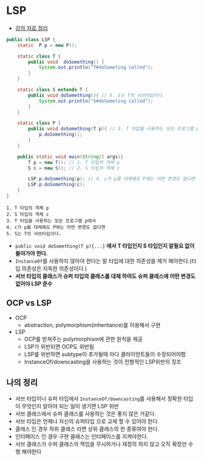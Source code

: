 # LSP

* [강의 자료 정리](https://www.youtube.com/watch?v=OfVwuWJSHOY)


```JAVA
public class LSP {
    static  P p = new P();

    static class T {
        public void  doSomething() {
            System.out.println("T#doSometing called");
        }
    }

    static class S extends T {
        public void doSomething(){ // 5. S는 T의 서브타입이다.
            System.out.println("S#doSometing called");
        }
    }

    static class P {
        public void doSomething(T p){ // 3. T 타입을 사용하는 모든 프로그램 p에서
            p.doSomething();
        }
    }

    public static void main(String[] args){
        T p = new T(); // 1. T 타입의 객체 p
        S c = new S(); // 2. S 타입의 객체 c

        LSP.p.doSomething(p); // 4. c가 p를 대체해도 P에는 어떤 변경도 없다면
        LSP.p.doSomething(c);
    }
}
```

```
1. T 타입의 객체 p
2. S 타입의 객체 c
3. T 타입을 사용하는 모든 프로그램 p에서
4. c가 p를 대체해도 P에는 어떤 변경도 없다면
5. S는 T의 서브타입이다.
```


* `public void doSomething(T p){...}` **에서 T 타입인지 S 타입인지 알필요 없이 돌아가야 한다.**
* `InstanceOf`를 사용하지 않아야 한다는 말 타입에 대한 의존성을 제거 해야한다.(타입 의존성은 지독한 의존성이다.)
* **서브 타입의 클래스가 슈퍼 타입의 클래스를 대체 하여도 슈퍼 클래스에 어떤 변경도 없어야 LSP 준수**

## OCP vs LSP
* OCP
  - abstraction, polymorphism(inheritance)를 이용해서 구현
* LSP
  - OCP를 받쳐주는 polymorphism에 관한 원칙을 제공
  - LSP가 위반되면 OCP도 위반됨
  - LSP를 위반하면 subtype이 추가될때 마다 클라이언트들이 수정되어야함
  - InstanceOf/downcasting을 사용하는 것이 전형적인 LSP위반의 징조

## 나의 정리
* 서브 타입이나 슈퍼 타입에서 `InstanceOf/downcasting`를 사용해서 정확한 타입이 무엇인지 알아야 되는 일이 생기면 LSP 위반
* 서브 클래스에서 슈퍼 클래스를 사용하는 것은 좋지 않은 거같다.
* 서브 타입은 언제나 자신의 슈퍼타입 으로 교체 할 수 있어야 한다.
* 클래스 인 경우 하위 클래스 라면 상위 클래스의 한 종류여야 한다.
* 인터페이스 인 경우 구현 클래스는 인터페이스를 지켜야한다.
* 서브 클래스가 수퍼 클래스의 책임을 무시하거나 재정의 하지 않고 오직 확장만 수행 해야한다
